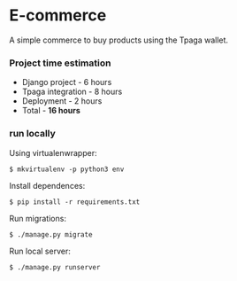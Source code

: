 # E-commerce
A simple commerce to buy products using the Tpaga wallet.

### Project time estimation

* Django project - 6 hours
* Tpaga integration - 8 hours
* Deployment - 2 hours
* Total - **16 hours**

### run locally
Using virtualenwrapper:

    $ mkvirtualenv -p python3 env

Install dependences:

    $ pip install -r requirements.txt

Run migrations:

    $ ./manage.py migrate

Run local server:

    $ ./manage.py runserver
